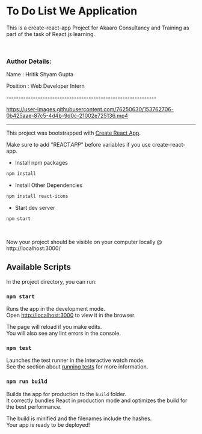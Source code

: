 # To Do List We Application

This is a create-react-app Project for Akaaro Consultancy and Training as part of the task of React.js learning.

<br>

### Author Details:
<p>Name     : Hritik Shyam Gupta</p>
<p>Position : Web Developer Intern</p>
--------------------------------------------------------------




https://user-images.githubusercontent.com/76250630/153762706-0b425aae-87c5-4d4b-9d0c-21002e725136.mp4






--------------------------------------------------------------


This project was bootstrapped with [Create React App](https://github.com/facebook/create-react-app).

Make sure to add "REACT*APP*" before variables if you use create-react-app.

- Install npm packages

```bash
npm install
```

- Install Other Dependencies

```bash
npm install react-icons
```

- Start dev server

```bash
npm start
```

<br>


Now your project should be visible on your computer locally @ http://localhost:3000/

## Available Scripts

In the project directory, you can run:

### `npm start`

Runs the app in the development mode.\
Open [http://localhost:3000](http://localhost:3000) to view it in the browser.

The page will reload if you make edits.\
You will also see any lint errors in the console.

### `npm test`

Launches the test runner in the interactive watch mode.\
See the section about [running tests](https://facebook.github.io/create-react-app/docs/running-tests) for more information.

### `npm run build`

Builds the app for production to the `build` folder.\
It correctly bundles React in production mode and optimizes the build for the best performance.

The build is minified and the filenames include the hashes.\
Your app is ready to be deployed!
